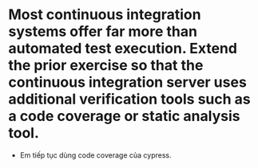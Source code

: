 # Most continuous integration systems offer far more than automated test execution. Extend the prior exercise so that the continuous integration server uses additional verification tools such as a code coverage or static analysis tool.

* Em tiếp tục dùng code coverage của cypress.